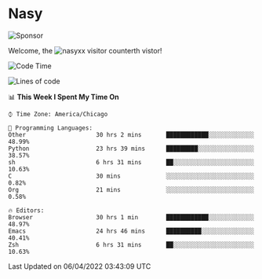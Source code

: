 # Nasy

<!--
<p align="center">
<img height="200" src="https://github-readme-stats.vercel.app/api?username=nasyxx&count_private=true&show_icons=true&theme=dracula&include_all_commits=true"/>
<img height="200" src="https://github-readme-stats.vercel.app/api/top-langs/?username=nasyxx&theme=dracula&hide=html,jupyter+notebook&count_private=true&show_icons=true"/>
</p>

  
----------------
-->

![Sponsor](https://img.shields.io/static/v1.svg?label=Sponsor&message=%E2%9D%A4&logo=GitHub&style=flat&color=pink)
 
Welcome, the ![nasyxx visitor counter](https://count.getloli.com/get/@nasyxx?theme=rule34)th vistor!
 
<!--START_SECTION:waka-->
![Code Time](http://img.shields.io/badge/Code%20Time-2%2C168%20hrs%2051%20mins-blue)

![Lines of code](https://img.shields.io/badge/From%20Hello%20World%20I%27ve%20Written-5%20Million%20lines%20of%20code-blue)

📊 **This Week I Spent My Time On** 

```text
⌚︎ Time Zone: America/Chicago

💬 Programming Languages: 
Other                    30 hrs 2 mins       ████████████░░░░░░░░░░░░░   48.99% 
Python                   23 hrs 39 mins      █████████░░░░░░░░░░░░░░░░   38.57% 
sh                       6 hrs 31 mins       ██░░░░░░░░░░░░░░░░░░░░░░░   10.63% 
C                        30 mins             ░░░░░░░░░░░░░░░░░░░░░░░░░   0.82% 
Org                      21 mins             ░░░░░░░░░░░░░░░░░░░░░░░░░   0.58%

🔥 Editors: 
Browser                  30 hrs 1 min        ████████████░░░░░░░░░░░░░   48.97% 
Emacs                    24 hrs 46 mins      ██████████░░░░░░░░░░░░░░░   40.41% 
Zsh                      6 hrs 31 mins       ██░░░░░░░░░░░░░░░░░░░░░░░   10.63%

```


 Last Updated on 06/04/2022 03:43:09 UTC
<!--END_SECTION:waka-->

<!-- ![visitors](https://visitor-badge.laobi.icu/badge?page_id=nasyxx.nasyxx) -->
